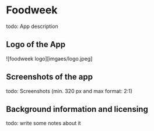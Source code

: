 # Foodweek

todo: App description

## Logo of the App

![foodweek logo][imgaes/logo.jpeg]

## Screenshots of the app

todo: Screenshots (min. 320 px and max format: 2:1)

## Background information and licensing

todo: write some notes about it
